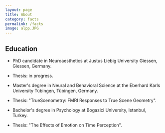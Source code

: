 ```yaml
---
layout: page
title: About
category: facts
permalink: /facts
image: alpp.JPG
---
```


## Education

* PhD candidate in Neuroaesthetics at Justus Liebig University Giessen, Giessen, Germany.<br>
* Thesis: in progress.
  

* Master's degree in Neural and Behavioral Science at the Eberhard Karls University Tübingen, Tübingen, Germany.<br>
* Thesis: "TrueScenometry: FMRI Responses to True Scene Geometry".
  

* Bachelor's degree in Psychology at Bogazici University, Istanbul, Turkey.<br>
* Thesis: "The Effects of Emotion on Time Perception".

